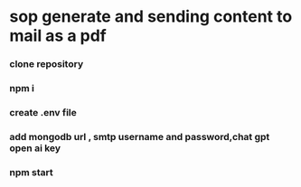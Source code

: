 ﻿# sop generate and sending content to mail as a pdf

### clone repository
### npm i
### create .env file
### add mongodb url , smtp username and password,chat gpt open ai key
### npm start
